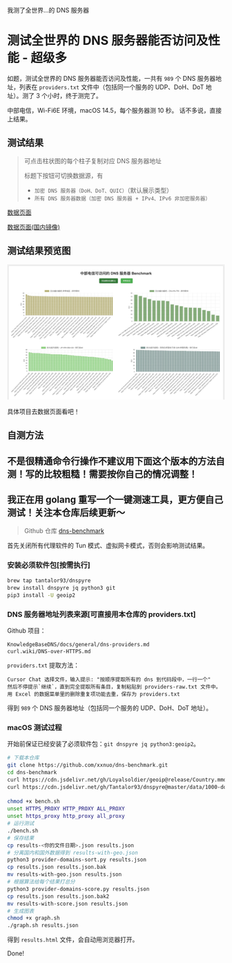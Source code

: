 我测了全世界...的 DNS 服务器

# 测试全世界的 DNS 服务器能否访问及性能 - 超级多

如题，测试全世界的 DNS 服务器能否访问及性能，一共有 `989` 个 DNS 服务器地址，列表在 `providers.txt` 文件中（包括同一个服务的 UDP、DoH、DoT 地址）。测了 3 个小时，终于测完了。

中部电信，Wi-Fi6E 环境，macOS 14.5，每个服务器测 10 秒。
话不多说，直接上结果。

## 测试结果

> 可点击柱状图的每个柱子复制对应 DNS 服务器地址
>
> 标题下按钮可切换数据源，有
> - `加密 DNS 服务器（DoH、DoT、QUIC）`（默认展示类型）
> - `所有 DNS 服务器数据（加密 DNS 服务器 + IPv4、IPv6 非加密服务器）`
> 

[数据页面](https://xxnuo.github.io/dns-benchmark/results.html)

[数据页面(国内镜像)](https://dns-benchmark.gh.2020818.xyz/results.html)

## 测试结果预览图

![测试结果预览](./preview.jpeg)

具体项目去数据页面看吧！

## 自测方法

## **不是很精通命令行操作不建议用下面这个版本的方法自测！写的比较粗糙！需要按你自己的情况调整！**
## **我正在用 golang 重写一个一键测速工具，更方便自己测试！关注本仓库后续更新～**

> Github 仓库 [dns-benchmark](https://github.com/xxnuo/dns-benchmark/)

首先关闭所有代理软件的 Tun 模式、虚拟网卡模式，否则会影响测试结果。

### 安装必须软件包[按需执行]

```bash
brew tap tantalor93/dnspyre
brew install dnspyre jq python3 git
pip3 install -U geoip2
```

### DNS 服务器地址列表来源[可直接用本仓库的 providers.txt]

Github 项目：

```
KnowledgeBaseDNS/docs/general/dns-providers.md
curl.wiki/DNS-over-HTTPS.md
```

`providers.txt` 提取方法：

```
Cursor Chat 选择文件，输入提示: "按顺序提取所有的 dns 到代码段中，一行一个"
然后不停提示`继续`，直到完全提取所有条目，复制粘贴到 providers-raw.txt 文件中。
用 Excel 的数据菜单里的删除重复项功能去重，保存为 providers.txt
```

得到 `989` 个 DNS 服务器地址（包括同一个服务的 UDP、DoH、DoT 地址）。

### macOS 测试过程

开始前保证已经安装了必须软件包：`git dnspyre jq python3:geoip2`。

```bash
# 下载本仓库
git clone https://github.com/xxnuo/dns-benchmark.git
cd dns-benchmark
curl https://cdn.jsdelivr.net/gh/Loyalsoldier/geoip@release/Country.mmdb -o ./res/Country.mmdb
curl https://cdn.jsdelivr.net/gh/Tantalor93/dnspyre@master/data/1000-domains -o ./res/1000-domains

chmod +x bench.sh
unset HTTPS_PROXY HTTP_PROXY ALL_PROXY
unset https_proxy http_proxy all_proxy
# 运行测试
./bench.sh
# 保存结果
cp results-<你的文件日期>.json results.json
# 分离国内和国外数据得到 results-with-geo.json
python3 provider-domains-sort.py results.json
cp results.json results.json.bak
mv results-with-geo.json results.json
# 根据算法给每个结果打总分
python3 provider-domains-score.py results.json
cp results.json results.json.bak2
mv results-with-score.json results.json
# 生成图表
chmod +x graph.sh
./graph.sh results.json
```

得到 `results.html` 文件，会自动用浏览器打开。

Done!
